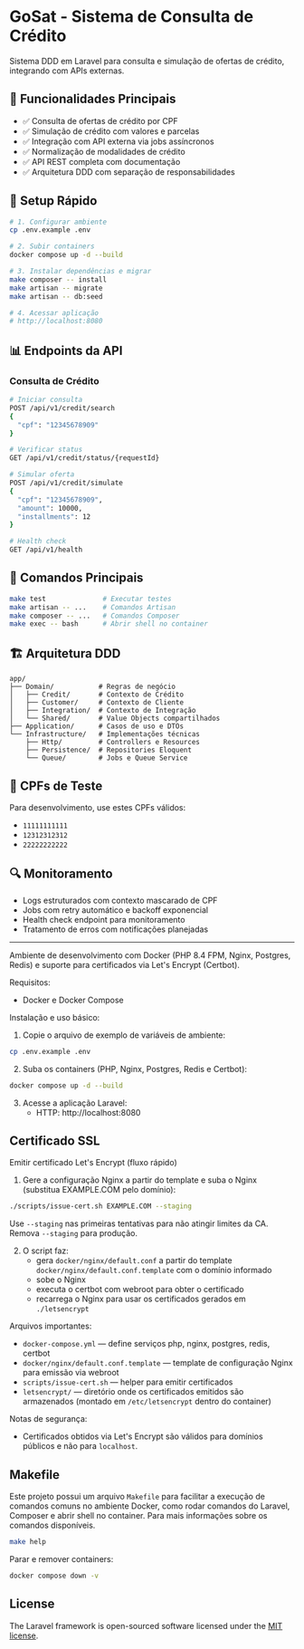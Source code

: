 
# GoSat - Sistema de Consulta de Crédito

Sistema DDD em Laravel para consulta e simulação de ofertas de crédito, integrando com APIs externas.

## 🎯 Funcionalidades Principais

- ✅ Consulta de ofertas de crédito por CPF
- ✅ Simulação de crédito com valores e parcelas
- ✅ Integração com API externa via jobs assíncronos
- ✅ Normalização de modalidades de crédito
- ✅ API REST completa com documentação
- ✅ Arquitetura DDD com separação de responsabilidades

## 🚀 Setup Rápido

```bash
# 1. Configurar ambiente
cp .env.example .env

# 2. Subir containers
docker compose up -d --build

# 3. Instalar dependências e migrar
make composer -- install
make artisan -- migrate
make artisan -- db:seed

# 4. Acessar aplicação
# http://localhost:8080
```

## 📊 Endpoints da API

### Consulta de Crédito
```bash
# Iniciar consulta
POST /api/v1/credit/search
{
  "cpf": "12345678909"
}

# Verificar status
GET /api/v1/credit/status/{requestId}

# Simular oferta
POST /api/v1/credit/simulate
{
  "cpf": "12345678909",
  "amount": 10000,
  "installments": 12
}

# Health check
GET /api/v1/health
```

## 🔧 Comandos Principais

```bash
make test              # Executar testes
make artisan -- ...    # Comandos Artisan
make composer -- ...   # Comandos Composer
make exec -- bash      # Abrir shell no container
```

## 🏗️ Arquitetura DDD

```
app/
├── Domain/           # Regras de negócio
│   ├── Credit/       # Contexto de Crédito
│   ├── Customer/     # Contexto de Cliente
│   ├── Integration/  # Contexto de Integração
│   └── Shared/       # Value Objects compartilhados
├── Application/      # Casos de uso e DTOs
└── Infrastructure/   # Implementações técnicas
    ├── Http/         # Controllers e Resources
    ├── Persistence/  # Repositories Eloquent
    └── Queue/        # Jobs e Queue Service
```

## 📝 CPFs de Teste

Para desenvolvimento, use estes CPFs válidos:
- `11111111111`
- `12312312312`
- `22222222222`

## 🔍 Monitoramento

- Logs estruturados com contexto mascarado de CPF
- Jobs com retry automático e backoff exponencial
- Health check endpoint para monitoramento
- Tratamento de erros com notificações planejadas

---

Ambiente de desenvolvimento com Docker (PHP 8.4 FPM, Nginx, Postgres, Redis) e suporte para certificados via Let's Encrypt (Certbot).

Requisitos:
- Docker e Docker Compose

Instalação e uso básico:

1. Copie o arquivo de exemplo de variáveis de ambiente:
```bash
cp .env.example .env
```
2. Suba os containers (PHP, Nginx, Postgres, Redis e Certbot):

```bash
docker compose up -d --build
```

3. Acesse a aplicação Laravel:
   - HTTP:  http://localhost:8080

## Certificado SSL

Emitir certificado Let's Encrypt (fluxo rápido)

1. Gere a configuração Nginx a partir do template e suba o Nginx (substitua EXAMPLE.COM pelo domínio):

```bash
./scripts/issue-cert.sh EXAMPLE.COM --staging
```

   Use `--staging` nas primeiras tentativas para não atingir limites da CA. Remova `--staging` para produção.

2. O script faz:
   - gera `docker/nginx/default.conf` a partir do template `docker/nginx/default.conf.template` com o domínio informado
   - sobe o Nginx
   - executa o certbot com webroot para obter o certificado
   - recarrega o Nginx para usar os certificados gerados em `./letsencrypt`

Arquivos importantes:
- `docker-compose.yml` — define serviços php, nginx, postgres, redis, certbot
- `docker/nginx/default.conf.template` — template de configuração Nginx para emissão via webroot
- `scripts/issue-cert.sh` — helper para emitir certificados
- `letsencrypt/` — diretório onde os certificados emitidos são armazenados (montado em `/etc/letsencrypt` dentro do container)

Notas de segurança:
- Certificados obtidos via Let's Encrypt são válidos para domínios públicos e não para `localhost`.

## Makefile

Este projeto possui um arquivo `Makefile` para facilitar a execução de comandos comuns no ambiente Docker, como rodar comandos do Laravel, Composer e abrir shell no container.
Para mais informações sobre os comandos disponíveis.

```bash
make help
```

Parar e remover containers:

```bash
docker compose down -v
```

## License

The Laravel framework is open-sourced software licensed under the [MIT license](https://opensource.org/licenses/MIT).
